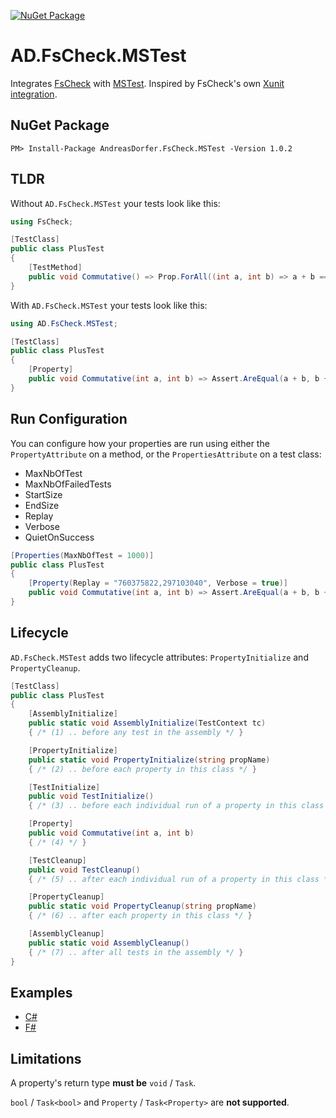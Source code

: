[![NuGet Package](https://img.shields.io/nuget/v/AndreasDorfer.FsCheck.MSTest.svg)](https://www.nuget.org/packages/AndreasDorfer.FsCheck.MSTest/)
# AD.FsCheck.MSTest
Integrates [FsCheck](https://fscheck.github.io/FsCheck/) with [MSTest](https://github.com/microsoft/testfx/). Inspired by FsCheck's own [Xunit integration](https://www.nuget.org/packages/FsCheck.Xunit).
## NuGet Package
    PM> Install-Package AndreasDorfer.FsCheck.MSTest -Version 1.0.2
## TLDR
Without `AD.FsCheck.MSTest` your tests look like this:
```csharp
using FsCheck;

[TestClass]
public class PlusTest
{
    [TestMethod]
    public void Commutative() => Prop.ForAll((int a, int b) => a + b == b + a).QuickCheckThrowOnFailure();
}
```
With `AD.FsCheck.MSTest` your tests look like this:
```csharp
using AD.FsCheck.MSTest;

[TestClass]
public class PlusTest
{
    [Property]
    public void Commutative(int a, int b) => Assert.AreEqual(a + b, b + a);
}
```
## Run Configuration
You can configure how your properties are run using either the ``PropertyAttribute`` on a method, or the ``PropertiesAttribute`` on a test class:
- MaxNbOfTest
- MaxNbOfFailedTests
- StartSize
- EndSize
- Replay
- Verbose
- QuietOnSuccess
```csharp
[Properties(MaxNbOfTest = 1000)]
public class PlusTest
{
    [Property(Replay = "760375822,297103040", Verbose = true)]
    public void Commutative(int a, int b) => Assert.AreEqual(a + b, b + a);
}
```
## Lifecycle
``AD.FsCheck.MSTest`` adds two lifecycle attributes: `PropertyInitialize` and `PropertyCleanup`.
```csharp
[TestClass]
public class PlusTest
{
    [AssemblyInitialize]
    public static void AssemblyInitialize(TestContext tc)
    { /* (1) .. before any test in the assembly */ }

    [PropertyInitialize]
    public static void PropertyInitialize(string propName)
    { /* (2) .. before each property in this class */ }

    [TestInitialize]
    public void TestInitialize()
    { /* (3) .. before each individual run of a property in this class */ }

    [Property]
    public void Commutative(int a, int b)
    { /* (4) */ }

    [TestCleanup]
    public void TestCleanup()
    { /* (5) .. after each individual run of a property in this class */ }

    [PropertyCleanup]
    public static void PropertyCleanup(string propName)
    { /* (6) .. after each property in this class */ }

    [AssemblyCleanup]
    public static void AssemblyCleanup()
    { /* (7) .. after all tests in the assembly */ }
}
```
## Examples
- [C#](https://github.com/Andreas-Dorfer/fscheck-mstest/blob/09e87d3a256bbb9b7f879f233ee0782393609386/src/AD.FsCheck.MSTest.Tests/VectorTest.cs)
- [F#](https://github.com/Andreas-Dorfer/fscheck-mstest/blob/09e87d3a256bbb9b7f879f233ee0782393609386/src/AD.FsCheck.MSTest.FsTests/VectorTest.fs)
## Limitations
A property's return type **must be** `void` / `Task`.

`bool` / `Task<bool>` and `Property` / `Task<Property>` are **not supported**.

